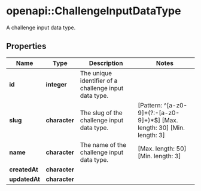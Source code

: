 # openapi::ChallengeInputDataType

A challenge input data type.

## Properties
Name | Type | Description | Notes
------------ | ------------- | ------------- | -------------
**id** | **integer** | The unique identifier of a challenge input data type. | 
**slug** | **character** | The slug of the challenge input data type. | [Pattern: ^[a-z0-9]+(?:-[a-z0-9]+)*$] [Max. length: 30] [Min. length: 3] 
**name** | **character** | The name of the challenge input data type. | [Max. length: 50] [Min. length: 3] 
**createdAt** | **character** |  | 
**updatedAt** | **character** |  | 


